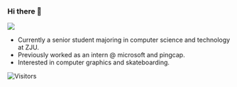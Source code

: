 ### Hi there 👋

[![](https://github-readme-stats.vercel.app/api?username=MartinNose&show_icons=true&hide_border=true&count_private=true&theme=buefy&layout=compact)]() 
<!-- [![](https://github-readme-stats.vercel.app/api/top-langs/?username=MartinNose&layout=compact&hide=html,css,less,ejs&langs_count=11&hide_border=true&theme=buefy)]() -->

- Currently a senior student majoring in computer science and technology at ZJU.
- Previously worked as an intern @ microsoft and pingcap.
- Interested in computer graphics and skateboarding.

![Visitors](https://visitor-badge.laobi.icu/badge?page_id=MartinNose) 


